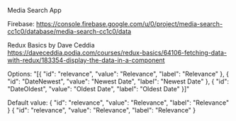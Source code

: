 Media Search App

Firebase:
https://console.firebase.google.com/u/0/project/media-search-cc1c0/database/media-search-cc1c0/data

Redux Basics by Dave Ceddia
https://daveceddia.podia.com/courses/redux-basics/64106-fetching-data-with-redux/183354-display-the-data-in-a-component


Options:
"[{ \"id\": \"relevance\", \"value\": \"Relevance\", \"label\": \"Relevance\" }, { \"id\": \"DateNewest\", \"value\": \"Newest Date\", \"label\": \"Newest Date\" }, { \"id\": \"DateOldest\", \"value\": \"Oldest Date\", \"label\": \"Oldest Date\" }]"

Default value:
{ \"id\": \"relevance\", \"value\": \"Relevance\", \"label\": \"Relevance\" }
{ "id": "relevance", "value": "Relevance", "label": "Relevance" }